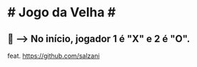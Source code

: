 <h1># Jogo da Velha #</h1>

<h2>🚨 --> No início, jogador 1 é "X" e 2 é "O". </h2>

feat. https://github.com/salzani
